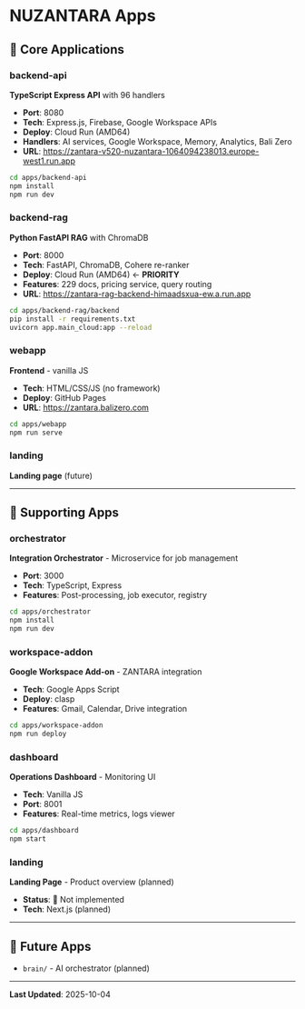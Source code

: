# NUZANTARA Apps

## 🎯 Core Applications

### backend-api
**TypeScript Express API** with 96 handlers

- **Port**: 8080
- **Tech**: Express.js, Firebase, Google Workspace APIs
- **Deploy**: Cloud Run (AMD64)
- **Handlers**: AI services, Google Workspace, Memory, Analytics, Bali Zero
- **URL**: https://zantara-v520-nuzantara-1064094238013.europe-west1.run.app

```bash
cd apps/backend-api
npm install
npm run dev
```

### backend-rag
**Python FastAPI RAG** with ChromaDB

- **Port**: 8000
- **Tech**: FastAPI, ChromaDB, Cohere re-ranker
- **Deploy**: Cloud Run (AMD64) ← **PRIORITY**
- **Features**: 229 docs, pricing service, query routing
- **URL**: https://zantara-rag-backend-himaadsxua-ew.a.run.app

```bash
cd apps/backend-rag/backend
pip install -r requirements.txt
uvicorn app.main_cloud:app --reload
```

### webapp
**Frontend** - vanilla JS

- **Tech**: HTML/CSS/JS (no framework)
- **Deploy**: GitHub Pages
- **URL**: https://zantara.balizero.com

```bash
cd apps/webapp
npm run serve
```

### landing
**Landing page** (future)

---

## 🔧 Supporting Apps

### orchestrator
**Integration Orchestrator** - Microservice for job management

- **Port**: 3000
- **Tech**: TypeScript, Express
- **Features**: Post-processing, job executor, registry

```bash
cd apps/orchestrator
npm install
npm run dev
```

### workspace-addon
**Google Workspace Add-on** - ZANTARA integration

- **Tech**: Google Apps Script
- **Deploy**: clasp
- **Features**: Gmail, Calendar, Drive integration

```bash
cd apps/workspace-addon
npm run deploy
```

### dashboard
**Operations Dashboard** - Monitoring UI

- **Tech**: Vanilla JS
- **Port**: 8001
- **Features**: Real-time metrics, logs viewer

```bash
cd apps/dashboard
npm start
```

### landing
**Landing Page** - Product overview (planned)

- **Status**: 🚧 Not implemented
- **Tech**: Next.js (planned)

---

## 🚧 Future Apps

- `brain/` - AI orchestrator (planned)

---

**Last Updated**: 2025-10-04
